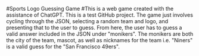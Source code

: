 #Sports Logo Guessing Game
#This is a web game created with the assistance of ChatGPT. This is a test GitHub project. The game just involves cycling through the JSON, selecting a random team and logo, and presenting that to the user to guess. From here, the user has to guess a valid answer included in the JSON under "monikers". The monikers are both the city of the team, mascot, as well as nicknames for the team i.e. "Niners" is a valid guess for the "San Francisco 49ers".
